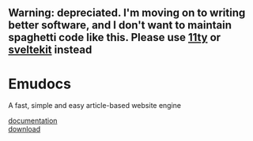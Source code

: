 ## Warning: depreciated. I'm moving on to writing better software, and I don't want to maintain spaghetti code like this. Please use [11ty](https://11ty.dev/) or [sveltekit](https://kit.svelte.dev/) instead

# Emudocs
A fast, simple and easy article-based website engine

[documentation](https://aworldc.github.io/Emudocs/)<br>
[download](https://aworldc.github.io/plup/?title=Placeholder&text=Download%20link%20not%20implimented%20yet%20i%27m%20so%20lazy)

